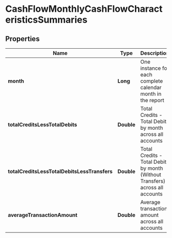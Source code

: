 

# CashFlowMonthlyCashFlowCharacteristicsSummaries


## Properties

| Name | Type | Description | Notes |
|------------ | ------------- | ------------- | -------------|
|**month** | **Long** | One instance for each complete calendar month in the report |  |
|**totalCreditsLessTotalDebits** | **Double** | Total Credits - Total Debits by month across all accounts |  |
|**totalCreditsLessTotalDebitsLessTransfers** | **Double** | Total Credits - Total Debits by month (Without Transfers) across all accounts |  |
|**averageTransactionAmount** | **Double** | Average transaction amount across all accounts |  |



